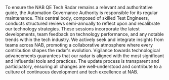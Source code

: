 To ensure the NAB QE Tech Radar remains a relevant and authoritative guide, the Automation Governance Authority is responsible for its regular maintenance. This central body, composed of skilled Test Engineers, conducts structured reviews semi-annually to reflect upon and recalibrate our technology strategies. These sessions incorporate the latest developments, team feedback on technology performance, and any notable trends within the tech industry. We actively seek and integrate insights from teams across NAB, promoting a collaborative atmosphere where every contribution shapes the radar's evolution. Vigilance towards technological advancements guarantees that our radar is aligned with the most significant and influential tools and practices. The update process is transparent and participatory, ensuring all changes are well-understood and contribute to a culture of continuous development and tech excellence at NAB.
